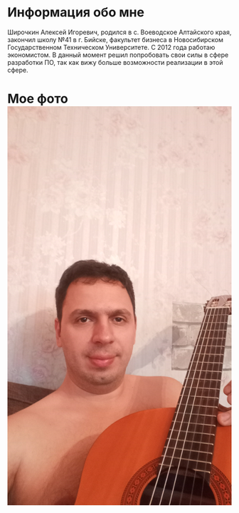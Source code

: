 # Информация обо мне

Широчкин Алексей Игоревич, родился в с. Воеводское Алтайского края, закончил школу №41 в г. Бийске, факультет бизнеса в Новосибирском Государственном Техническом Университете. С 2012 года работаю экономистом. В данный момент решил попробовать свои силы в сфере разработки ПО, так как вижу больше возможности реализации в этой сфере.

# Мое фото ![my_photo](img/myphoto.png)